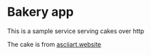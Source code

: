 # Bakery app

This is a sample service serving cakes over http

The cake is from [asciiart.website](https://asciiart.website/index.php?art=events/birthday)
